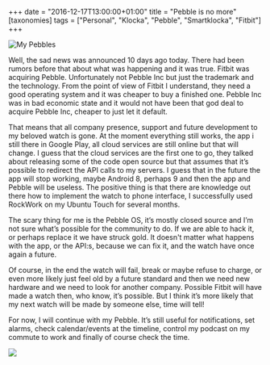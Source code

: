 +++
date = "2016-12-17T13:00:00+01:00"
title = "Pebble is no more"
[taxonomies]
tags = ["Personal", "Klocka", "Pebble", "Smartklocka", "Fitbit"]
+++

![My Pebbles](/images/2016/12/IMG_20150827_083012.jpg)

Well, the sad news was announced 10 days ago today. There had been rumors before that about what was happening and it was true. Fitbit was acquiring Pebble. Unfortunately not Pebble Inc but just the trademark and the technology. From the point of view of Fitbit I understand, they need a good operating system and it was cheaper to buy a finished one. Pebble Inc was in bad economic state and it would not have been that god deal to acquire Pebble Inc, cheaper to just let it default.

That means that all company presence, support and future development to my beloved watch is gone. At the moment everything still works, the app i still there in Google Play, all cloud services are still online but that will change. I guess that the cloud services are the first one to go, they talked about releasing some of the code open source but that assumes that it’s possible to redirect the API calls to my servers. I guess that in the future the app will stop working, maybe Android 8, perhaps 9 and then the app and Pebble will be useless. The positive thing is that there are knowledge out there how to implement the watch to phone interface, I successfully used RockWork on my Ubuntu Touch for several months.

The scary thing for me is the Pebble OS, it’s mostly closed source and I’m not sure what’s possible for the community to do. If we are able to hack it, or perhaps replace it we have struck gold. It doesn't matter what happens with the app, or the API:s, because we can fix it, and the watch have once again a future.

Of course, in the end the watch will fail, break or maybe refuse to charge, or even more likely just feel old by a future standard and then we need new hardware and we need to look for another company. Possible Fitbit will have made a watch then, who know, it’s possible. But I think it’s more likely that my next watch will be made by someone else, time will tell!

For now, I will continue with my Pebble. It’s still useful for notifications, set alarms, check calendar/events at the timeline, control my podcast on my commute to work and finally of course check the time.

![](/images/2016/12/IMG_20150826_214601.jpg)
